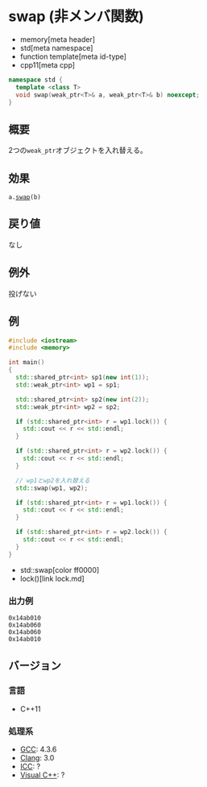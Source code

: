 # swap (非メンバ関数)
* memory[meta header]
* std[meta namespace]
* function template[meta id-type]
* cpp11[meta cpp]

```cpp
namespace std {
  template <class T>
  void swap(weak_ptr<T>& a, weak_ptr<T>& b) noexcept;
}
```

## 概要
2つの`weak_ptr`オブジェクトを入れ替える。


## 効果
`a.`[`swap`](swap.md)`(b)`


## 戻り値
なし


## 例外
投げない


## 例
```cpp example
#include <iostream>
#include <memory>

int main()
{
  std::shared_ptr<int> sp1(new int(1));
  std::weak_ptr<int> wp1 = sp1;

  std::shared_ptr<int> sp2(new int(2));
  std::weak_ptr<int> wp2 = sp2;

  if (std::shared_ptr<int> r = wp1.lock()) {
    std::cout << r << std::endl;
  }

  if (std::shared_ptr<int> r = wp2.lock()) {
    std::cout << r << std::endl;
  }

  // wp1とwp2を入れ替える
  std::swap(wp1, wp2);

  if (std::shared_ptr<int> r = wp1.lock()) {
    std::cout << r << std::endl;
  }

  if (std::shared_ptr<int> r = wp2.lock()) {
    std::cout << r << std::endl;
  }
}
```
* std::swap[color ff0000]
* lock()[link lock.md]

### 出力例
```
0x14ab010
0x14ab060
0x14ab060
0x14ab010
```

## バージョン
### 言語
- C++11

### 処理系
- [GCC](/implementation.md#gcc): 4.3.6
- [Clang](/implementation.md#clang): 3.0
- [ICC](/implementation.md#icc): ?
- [Visual C++](/implementation.md#visual_cpp): ?
